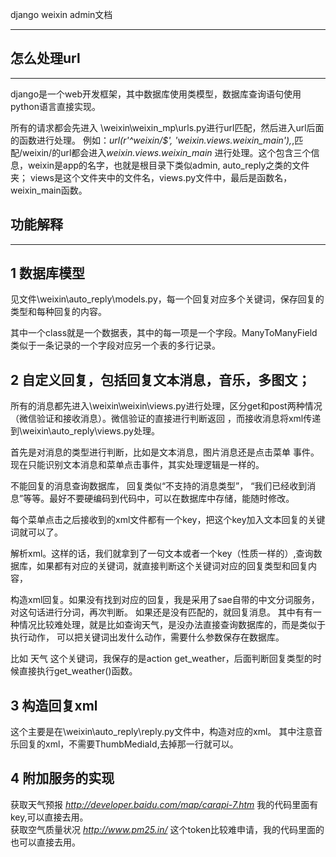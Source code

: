 django weixin admin文档

---

怎么处理url
---
---
django是一个web开发框架，其中数据库使用类模型，数据库查询语句使用python语言直接实现。

所有的请求都会先进入 \weixin\weixin_mp\urls.py进行url匹配，然后进入url后面的函数进行处理。
例如：*url(r'^weixin/$', 'weixin.views.weixin_main'),*,匹配/weixin/的url都会进入*weixin.views.weixin_main*
进行处理。这个包含三个信息，weixin是app的名字，也就是根目录下类似admin, auto_reply之类的文件夹；
views是这个文件夹中的文件名，views.py文件中，最后是函数名，weixin_main函数。

功能解释
---
---
1 数据库模型
---
见文件\weixin\auto_reply\models.py，每一个回复对应多个关键词，保存回复的类型和每种回复的内容。

其中一个class就是一个数据表，其中的每一项是一个字段。ManyToManyField类似于一条记录的一个字段对应另一个表的多行记录。


2 自定义回复，包括回复文本消息，音乐，多图文；
---
所有的消息都先进入\weixin\weixin\views.py进行处理，区分get和post两种情况（微信验证和接收消息）。微信验证的直接进行判断返回
，而接收消息将xml传递到\weixin\auto_reply\views.py处理。

首先是对消息的类型进行判断，比如是文本消息，图片消息还是点击菜单
事件。现在只能识别文本消息和菜单点击事件，其实处理逻辑是一样的。

不能回复的消息查询数据库，
回复类似“不支持的消息类型”， “我们已经收到消息”等等。最好不要硬编码到代码中，可以在数据库中存储，能随时修改。

每个菜单点击之后接收到的xml文件都有一个key，把这个key加入文本回复的关键词就可以了。

解析xml。这样的话，我们就拿到了一句文本或者一个key（性质一样的）,查询数据库，如果都有对应的关键词，就直接判断这个关键词对应的回复类型和回复内容，

构造xml回复。如果没有找到对应的回复，我是采用了sae自带的中文分词服务，对这句话进行分词，再次判断。
如果还是没有匹配的，就回复消息。
其中有有一种情况比较难处理，就是比如查询天气，是没办法直接查询数据库的，而是类似于执行动作，
可以把关键词出发什么动作，需要什么参数保存在数据库。

比如 天气 这个关键词，我保存的是action get_weather，后面判断回复类型的时候直接执行get_weather()函数。



3 构造回复xml
---
这个主要是在\weixin\auto_reply\reply.py文件中，构造对应的xml。
其中注意音乐回复的xml，不需要ThumbMediaId,去掉那一行就可以。

4 附加服务的实现
---
获取天气预报
*http://developer.baidu.com/map/carapi-7.htm*
我的代码里面有key,可以直接去用。  
获取空气质量状况
*http://www.pm25.in/*
这个token比较难申请，我的代码里面的也可以直接去用。





    

